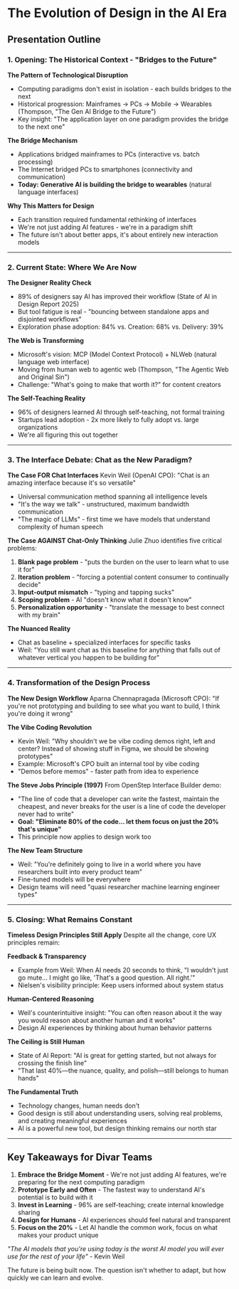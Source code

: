# The Evolution of Design in the AI Era
## Presentation Outline

### 1. Opening: The Historical Context - "Bridges to the Future"

**The Pattern of Technological Disruption**
- Computing paradigms don't exist in isolation - each builds bridges to the next
- Historical progression: Mainframes → PCs → Mobile → Wearables (Thompson, "The Gen AI Bridge to the Future")
- Key insight: "The application layer on one paradigm provides the bridge to the next one"

**The Bridge Mechanism**
- Applications bridged mainframes to PCs (interactive vs. batch processing)
- The Internet bridged PCs to smartphones (connectivity and communication)
- **Today: Generative AI is building the bridge to wearables** (natural language interfaces)

**Why This Matters for Design**
- Each transition required fundamental rethinking of interfaces
- We're not just adding AI features - we're in a paradigm shift
- The future isn't about better apps, it's about entirely new interaction models

---

### 2. Current State: Where We Are Now

**The Designer Reality Check**
- 89% of designers say AI has improved their workflow (State of AI in Design Report 2025)
- But tool fatigue is real - "bouncing between standalone apps and disjointed workflows"
- Exploration phase adoption: 84% vs. Creation: 68% vs. Delivery: 39%

**The Web is Transforming**
- Microsoft's vision: MCP (Model Context Protocol) + NLWeb (natural language web interface)
- Moving from human web to agentic web (Thompson, "The Agentic Web and Original Sin")
- Challenge: "What's going to make that worth it?" for content creators

**The Self-Teaching Reality**
- 96% of designers learned AI through self-teaching, not formal training
- Startups lead adoption - 2x more likely to fully adopt vs. large organizations
- We're all figuring this out together

---

### 3. The Interface Debate: Chat as the New Paradigm?

**The Case FOR Chat Interfaces**
Kevin Weil (OpenAI CPO): "Chat is an amazing interface because it's so versatile"
- Universal communication method spanning all intelligence levels
- "It's the way we talk" - unstructured, maximum bandwidth communication
- "The magic of LLMs" - first time we have models that understand complexity of human speech

**The Case AGAINST Chat-Only Thinking**
Julie Zhuo identifies five critical problems:
1. **Blank page problem** - "puts the burden on the user to learn what to use it for"
2. **Iteration problem** - "forcing a potential content consumer to continually decide"
3. **Input-output mismatch** - "typing and tapping sucks"
4. **Scoping problem** - AI "doesn't know what it doesn't know"
5. **Personalization opportunity** - "translate the message to best connect with my brain"

**The Nuanced Reality**
- Chat as baseline + specialized interfaces for specific tasks
- Weil: "You still want chat as this baseline for anything that falls out of whatever vertical you happen to be building for"

---

### 4. Transformation of the Design Process

**The New Design Workflow**
Aparna Chennapragada (Microsoft CPO): "If you're not prototyping and building to see what you want to build, I think you're doing it wrong"

**The Vibe Coding Revolution**
- Kevin Weil: "Why shouldn't we be vibe coding demos right, left and center? Instead of showing stuff in Figma, we should be showing prototypes"
- Example: Microsoft's CPO built an internal tool by vibe coding
- "Demos before memos" - faster path from idea to experience

**The Steve Jobs Principle (1997)**
From OpenStep Interface Builder demo:
- "The line of code that a developer can write the fastest, maintain the cheapest, and never breaks for the user is a line of code the developer never had to write"
- **Goal: "Eliminate 80% of the code... let them focus on just the 20% that's unique"**
- This principle now applies to design work too

**The New Team Structure**
- Weil: "You're definitely going to live in a world where you have researchers built into every product team"
- Fine-tuned models will be everywhere
- Design teams will need "quasi researcher machine learning engineer types"

---

### 5. Closing: What Remains Constant

**Timeless Design Principles Still Apply**
Despite all the change, core UX principles remain:

**Feedback & Transparency**
- Example from Weil: When AI needs 20 seconds to think, "I wouldn't just go mute... I might go like, 'That's a good question. All right.'"
- Nielsen's visibility principle: Keep users informed about system status

**Human-Centered Reasoning**
- Weil's counterintuitive insight: "You can often reason about it the way you would reason about another human and it works"
- Design AI experiences by thinking about human behavior patterns

**The Ceiling is Still Human**
- State of AI Report: "AI is great for getting started, but not always for crossing the finish line"
- "That last 40%—the nuance, quality, and polish—still belongs to human hands"

**The Fundamental Truth**
- Technology changes, human needs don't
- Good design is still about understanding users, solving real problems, and creating meaningful experiences
- AI is a powerful new tool, but design thinking remains our north star

---

## Key Takeaways for Divar Teams

1. **Embrace the Bridge Moment** - We're not just adding AI features, we're preparing for the next computing paradigm
2. **Prototype Early and Often** - The fastest way to understand AI's potential is to build with it
3. **Invest in Learning** - 96% are self-teaching; create internal knowledge sharing
4. **Design for Humans** - AI experiences should feel natural and transparent
5. **Focus on the 20%** - Let AI handle the common work, focus on what makes your product unique

*"The AI models that you're using today is the worst AI model you will ever use for the rest of your life"* - Kevin Weil

The future is being built now. The question isn't whether to adapt, but how quickly we can learn and evolve.